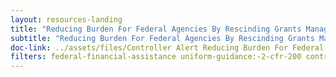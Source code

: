 ```yaml
---
layout: resources-landing
title: "Reducing Burden For Federal Agencies By Rescinding Grants Management Related Requirements"
subtitle: "Reducing Burden For Federal Agencies By Rescinding Grants Management Related Requirements" 
doc-link: ../assets/files/Controller Alert Reducing Burden For Federal Agencies By Rescinding Grants Management Related Requirements_2017.03.07.pdf
filters: federal-financial-assistance uniform-guidance:-2-cfr-200 controller-alert omb 2017
---
```

